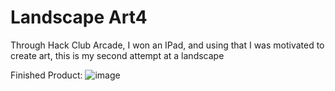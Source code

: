 # Landscape Art4
Through Hack Club Arcade, I won an IPad, and using that I was motivated to create art, this is my second attempt at a landscape

Finished Product:
![image](https://github.com/user-attachments/assets/bd7d8e42-16e5-4d02-91bb-3250b5cb360f)
